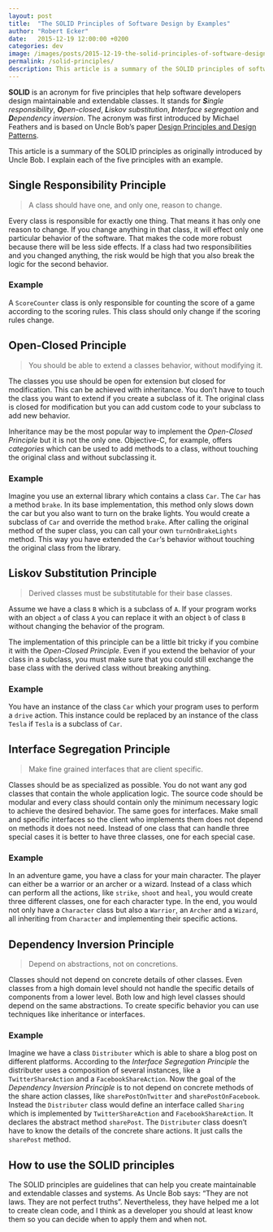 ```yaml
---
layout: post
title:  "The SOLID Principles of Software Design by Examples"
author: "Robert Ecker"
date:   2015-12-19 12:00:00 +0200
categories: dev
image: /images/posts/2015-12-19-the-solid-principles-of-software-design-by-examples/title-image.jpg
permalink: /solid-principles/
description: This article is a summary of the SOLID principles of software design, as originally introduced by Uncle Bob. I explain each of the five principles with an example.
---
```


**SOLID** is an acronym for five principles that help software developers design maintainable and extendable classes. It stands for _**S**ingle responsibility_, _**O**pen-closed_, _**L**iskov substitution_, _**I**nterface segregation_ and _**D**ependency inversion_. The acronym was first introduced by Michael Feathers and is based on Uncle Bob’s paper [Design Principles and Design Patterns](https://www.goodreads.com/book/show/25936819-design-principles-and-design-patterns).

This article is a summary of the SOLID principles as originally introduced by Uncle Bob. I explain each of the five principles with an example.


## Single Responsibility Principle
> A class should have one, and only one, reason to change.

Every class is responsible for exactly one thing. That means it has only one reason to change. If you change anything in that class, it will effect only one particular behavior of the software. That makes the code more robust because there will be less side effects. If a class had two responsibilities and you changed anything, the risk would be high that you also break the logic for the second behavior.

### Example

A `ScoreCounter` class is only responsible for counting the score of a game according to the scoring rules. This class should only change if the scoring rules change.

## Open-Closed Principle
> You should be able to extend a classes behavior, without modifying it.

The classes you use should be open for extension but closed for modification. This can be achieved with inheritance. You don’t have to touch the class you want to extend if you create a subclass of it. The original class is closed for modification but you can add custom code to your subclass to add new behavior.

Inheritance may be the most popular way to implement the *Open-Closed Principle* but it is not the only one. Objective-C, for example, offers *categories* which can be used to add methods to a class, without touching the original class and without subclassing it.

### Example
Imagine you use an external library which contains a class `Car`. The `Car` has a method `brake`. In its base implementation, this method only slows down the car but you also want to turn on the brake lights. You would create a subclass of `Car` and override the method `brake`. After calling the original method of the super class, you can call your own `turnOnBrakeLights` method. This way you have extended the `Car`‘s behavior without touching the original class from the library.

## Liskov Substitution Principle
> Derived classes must be substitutable for their base classes.

Assume we have a class `B` which is a subclass of `A`. If your program works with an object `a` of class `A` you can replace it with an object `b` of class `B` without changing the behavior of the program.

The implementation of this principle can be a little bit tricky if you combine it with the *Open-Closed Principle*. Even if you extend the behavior of your class in a subclass, you must make sure that you could still exchange the base class with the derived class without breaking anything.

### Example
You have an instance of the class `Car` which your program uses to perform a `drive` action. This instance could be replaced by an instance of the class `Tesla` if `Tesla` is a subclass of `Car`.

## Interface Segregation Principle
> Make fine grained interfaces that are client specific.

Classes should be as specialized as possible. You do not want any god classes that contain the whole application logic. The source code should be modular and every class should contain only the minimum necessary logic to achieve the desired behavior. The same goes for interfaces. Make small and specific interfaces so the client who implements them does not depend on methods it does not need. Instead of one class that can handle three special cases it is better to have three classes, one for each special case.

### Example
In an adventure game, you have a class for your main character. The player can either be a warrior or an archer or a wizard. Instead of a class which can perform all the actions, like `strike`, `shoot` and `heal`, you would create three different classes, one for each character type. In the end, you would not only have a `Character` class but also a `Warrior`, an `Archer` and a `Wizard`, all inheriting from `Character` and implementing their specific actions.

## Dependency Inversion Principle
> Depend on abstractions, not on concretions.

Classes should not depend on concrete details of other classes. Even classes from a high domain level should not handle the specific details of components from a lower level. Both low and high level classes should depend on the same abstractions. To create specific behavior you can use techniques like inheritance or interfaces.

### Example
Imagine we have a class `Distributer` which is able to share a blog post on different platforms. According to the *Interface Segregation Principle* the distributer uses a composition of several instances, like a `TwitterShareAction` and a `FacebookShareAction`. Now the goal of the *Dependency Inversion Principle* is to not depend on concrete methods of the share action classes, like `sharePostOnTwitter` and `sharePostOnFacebook`. Instead the `Distributer` class would define an interface called `Sharing` which is implemented by `TwitterShareAction` and `FacebookShareAction`. It declares the abstract method `sharePost`. The `Distributer` class doesn’t have to know the details of the concrete share actions. It just calls the `sharePost` method.

## How to use the SOLID principles
The SOLID principles are guidelines that can help you create maintainable and extendable classes and systems. As Uncle Bob says: “They are not laws. They are not perfect truths”. Nevertheless, they have helped me a lot to create clean code, and I think as a developer you should at least know them so you can decide when to apply them and when not.
